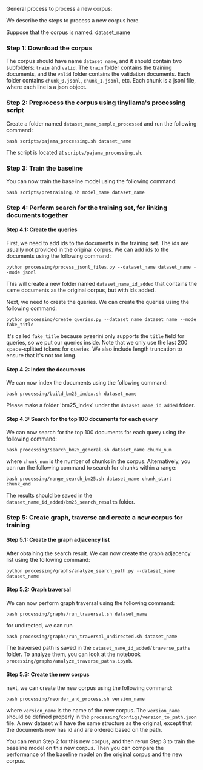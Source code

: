 General process to process a new corpus:

We describe the steps to process a new corpus here. 

Suppose that the corpus is named:
dataset_name

### Step 1: Download the corpus
The corpus should have name `dataset_name`, and it should contain two subfolders: `train` and `valid`. 
The `train` folder contains the training documents, and the `valid` folder contains the validation documents.
Each folder contains `chunk_0.jsonl`, `chunk_1.jsonl`, etc. Each chunk is a jsonl file, where each line is a json object.

### Step 2: Preprocess the corpus using tinyllama's processing script
Create a folder named `dataset_name_sample_processed` and run the following command:
```
bash scripts/pajama_processing.sh dataset_name
```
The script is located at `scripts/pajama_processing.sh`. 

### Step 3: Train the baseline
You can now train the baseline model using the following command:
```
bash scripts/pretraining.sh model_name dataset_name
```

### Step 4: Perform search for the training set, for linking documents together
#### Step 4.1: Create the queries
First, we need to add ids to the documents in the training set. The ids are usually not provided in the original corpus.
We can add ids to the documents using the following command:
```
python processing/process_jsonl_files.py --dataset_name dataset_name --mode jsonl
```
This will create a new folder named `dataset_name_id_added` that contains the same documents as the original corpus, but with ids added.

Next, we need to create the queries. We can create the queries using the following command:
```
python processing/create_queries.py --dataset_name dataset_name --mode fake_title
```
It's called `fake_title` because pyserini only supports the `title` field for queries, so we put our queries inside.
Note that we only use the last 200 space-splitted tokens for queries. We also include length truncation to ensure that it's not too long.

#### Step 4.2: Index the documents
We can now index the documents using the following command:
```
bash processing/build_bm25_index.sh dataset_name
```
Please make a folder 'bm25_index' under the `dataset_name_id_added` folder.

#### Step 4.3: Search for the top 100 documents for each query
We can now search for the top 100 documents for each query using the following command:
```
bash processing/search_bm25_general.sh dataset_name chunk_num 
```
where `chunk_num` is the number of chunks in the corpus.
Alternatively, you can run the following command to search for chunks within a range:
```
bash processing/range_search_bm25.sh dataset_name chunk_start chunk_end
```
The results should be saved in the `dataset_name_id_added/bm25_search_results` folder.

### Step 5: Create graph, traverse and create a new corpus for training
#### Step 5.1: Create the graph adjacency list
After obtaining the search result. We can now create the graph adjacency list using the following command:
```
python processing/graphs/analyze_search_path.py --dataset_name dataset_name 
```

#### Step 5.2: Graph traversal
We can now perform graph traversal using the following command:
```
bash processing/graphs/run_traversal.sh dataset_name
```
for undirected, we can run
```
bash processing/graphs/run_traversal_undirected.sh dataset_name
```
The traversed path is saved in the `dataset_name_id_added/traverse_paths` folder. To analyze them, you can look at the notebook
`processing/graphs/analyze_traverse_paths.ipynb`.

#### Step 5.3: Create the new corpus
next, we can create the new corpus using the following command:
```
bash processing/reorder_and_process.sh version_name 
```
where `version_name` is the name of the new corpus. The `version_name` should be defined properly in the `processing/configs/version_to_path.json` file.
A new dataset will have the same structure as the original, except that the documents now has id and are ordered based on the path.

You can rerun Step 2 for this new corpus, and then rerun Step 3 to train the baseline model on this new corpus. 
Then you can compare the performance of the baseline model on the original corpus and the new corpus.
